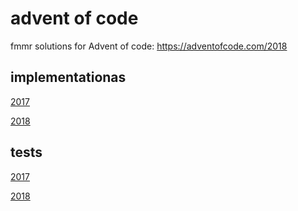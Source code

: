 # advent of code

fmmr solutions for Advent of code: https://adventofcode.com/2018

## implementationas
[2017](https://github.com/fmmr/advent/tree/master/src/main/kotlin/no/rodland/advent_2017)

[2018](https://github.com/fmmr/advent/tree/master/src/main/kotlin/no/rodland/advent_2018)

## tests
[2017](https://github.com/fmmr/advent/tree/master/src/test/kotlin/no/rodland/advent_2017)

[2018](https://github.com/fmmr/advent/tree/master/src/test/kotlin/no/rodland/advent_2018)
